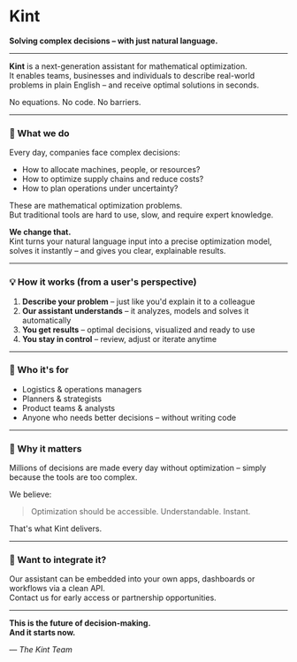 # Kint

**Solving complex decisions – with just natural language.**

---

**Kint** is a next-generation assistant for mathematical optimization.  
It enables teams, businesses and individuals to describe real-world problems in plain English – and receive optimal solutions in seconds.

No equations. No code. No barriers.

---

### 🚀 What we do

Every day, companies face complex decisions:

- How to allocate machines, people, or resources?
- How to optimize supply chains and reduce costs?
- How to plan operations under uncertainty?

These are mathematical optimization problems.  
But traditional tools are hard to use, slow, and require expert knowledge.

**We change that.**  
Kint turns your natural language input into a precise optimization model, solves it instantly – and gives you clear, explainable results.

---

### 💡 How it works (from a user's perspective)

1. **Describe your problem** – just like you'd explain it to a colleague  
2. **Our assistant understands** – it analyzes, models and solves it automatically  
3. **You get results** – optimal decisions, visualized and ready to use  
4. **You stay in control** – review, adjust or iterate anytime

---

### 🎯 Who it's for

- Logistics & operations managers  
- Planners & strategists  
- Product teams & analysts  
- Anyone who needs better decisions – without writing code

---

### 🧠 Why it matters

Millions of decisions are made every day without optimization – simply because the tools are too complex.

We believe:
> Optimization should be accessible. Understandable. Instant.

That's what Kint delivers.

---

### 🔗 Want to integrate it?

Our assistant can be embedded into your own apps, dashboards or workflows via a clean API.  
Contact us for early access or partnership opportunities.

---

**This is the future of decision-making.  
And it starts now.**

—
*The Kint Team*

